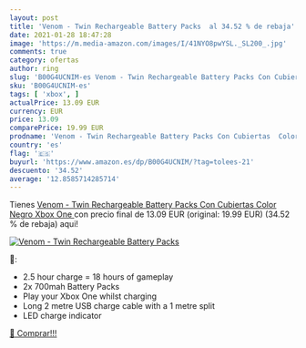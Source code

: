 ```yaml
---
layout: post
title: 'Venom - Twin Rechargeable Battery Packs  al 34.52 % de rebaja'
date: 2021-01-28 18:47:28
image: 'https://m.media-amazon.com/images/I/41NYO8pwYSL._SL200_.jpg'
comments: true
category: ofertas
author: ring
slug: 'B00G4UCNIM-es Venom - Twin Rechargeable Battery Packs Con Cubiertas...'
sku: 'B00G4UCNIM-es'
tags: [ 'xbox', ]
actualPrice: 13.09 EUR
currency: EUR
price: 13.09
comparePrice: 19.99 EUR
prodname: 'Venom - Twin Rechargeable Battery Packs Con Cubiertas  Color Negro  Xbox One '
country: 'es'
flag: '🇪🇸'
buyurl: 'https://www.amazon.es/dp/B00G4UCNIM/?tag=tolees-21'
descuento: '34.52'
average: '12.8585714285714'
---
```


Tienes [Venom - Twin Rechargeable Battery Packs Con Cubiertas  Color Negro  Xbox One ](https://www.amazon.es/dp/B00G4UCNIM/?tag=tolees-21) con precio final de  13.09 EUR (original: 19.99 EUR) (34.52 %  de rebaja) aqui!

[![Venom - Twin Rechargeable Battery Packs ](https://m.media-amazon.com/images/I/41NYO8pwYSL._SL200_.jpg)](https://www.amazon.es/dp/B00G4UCNIM/?tag=tolees-21)

🔎:

- 2.5 hour charge = 18 hours of gameplay
- 2x 700mah Battery Packs
- Play your Xbox One whilst charging
- Long 2 metre USB charge cable with a 1 metre split
- LED charge indicator

[🛒 Comprar!!!](https://www.amazon.es/dp/B00G4UCNIM/?tag=tolees-21)
